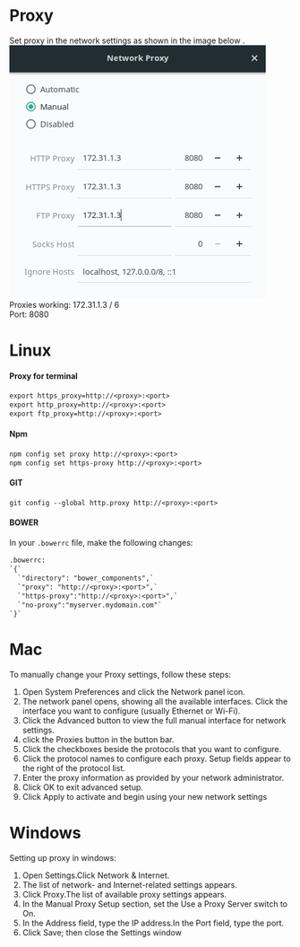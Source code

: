 # Proxy


Set proxy in the network settings as shown in the image below .
![](scr1.png)  
Proxies working: 172.31.1.3 / 6     	
Port: 8080

# Linux



#### Proxy for terminal
	export https_proxy=http://<proxy>:<port>
	export http_proxy=http://<proxy>:<port>
	export ftp_proxy=http://<proxy>:<port>
	
#### Npm
	npm config set proxy http://<proxy>:<port> 
	npm config set https-proxy http://<proxy>:<port>


#### GIT 
	git config --global http.proxy http://<proxy>:<port>

#### BOWER
In your `.bowerrc` file, make the following changes: 

    .bowerrc:
    `{`
      `"directory": "bower_components",` 
      `"proxy": "http://<proxy>:<port>",`
      `"https-proxy":"http://<proxy>:<port>",`
      `"no-proxy":"myserver.mydomain.com"`
    `}`
    
# Mac

To manually change your Proxy settings, follow these steps:
1. Open System Preferences and click the Network panel icon.
2. The network panel opens, showing all the available interfaces. Click the interface you want to configure (usually Ethernet or Wi-Fi).
3. Click the Advanced button to view the full manual interface for network settings.
4. click the Proxies button in the button bar. 
5. Click the checkboxes beside the protocols that you want to configure.
6. Click the protocol names to configure each proxy. Setup fields appear to the right of the protocol list.
7. Enter the proxy information as provided by your network administrator.
8. Click OK to exit advanced setup.
9. Click Apply to activate and begin using your new network settings


# Windows

Setting up proxy in windows:
1. Open Settings.Click Network & Internet.
2. The list of network- and Internet-related settings appears.
3. Click Proxy.The list of available proxy settings appears.
4. In the Manual Proxy Setup section, set the Use a Proxy Server switch to On.
5. In the Address field, type the IP address.In the Port field, type the port.
6. Click Save; then close the Settings window

